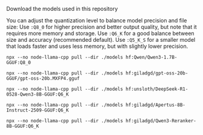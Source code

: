 Download the models used in this repository

You can adjust the quantization level to balance model precision and file size:
Use `:Q8_0` for higher precision and better output quality, but note that it requires more memory and storage.
Use `:Q6_K` for a good balance between size and accuracy (recommended default).
Use `:Q5_K_S` for a smaller model that loads faster and uses less memory, but with slightly lower precision.

```
npx --no node-llama-cpp pull --dir ./models hf:Qwen/Qwen3-1.7B-GGUF:Q8_0
```

```
npx --no node-llama-cpp pull --dir ./models hf:giladgd/gpt-oss-20b-GGUF/gpt-oss-20b.MXFP4.gguf
```

```
npx --no node-llama-cpp pull --dir ./models hf:unsloth/DeepSeek-R1-0528-Qwen3-8B-GGUF:Q6_K
```

```
npx --no node-llama-cpp pull --dir ./models hf:giladgd/Apertus-8B-Instruct-2509-GGUF:Q6_K
```

```
npx --no node-llama-cpp pull --dir ./models hf:giladgd/Qwen3-Reranker-8B-GGUF:Q6_K
```
